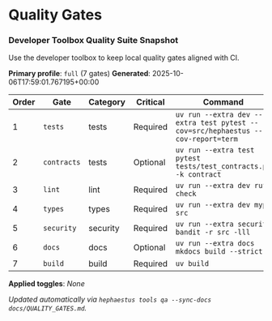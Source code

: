 # Quality Gates

<!-- BEGIN QUALITY_SUITE_AUTODOC -->

### Developer Toolbox Quality Suite Snapshot

Use the developer toolbox to keep local quality gates aligned with CI.

**Primary profile**: `full` (7 gates)
**Generated**: 2025-10-06T17:59:01.767195+00:00

| Order | Gate        | Category | Critical | Command                                                                         |
| ----- | ----------- | -------- | -------- | ------------------------------------------------------------------------------- |
| 1     | `tests`     | tests    | Required | `uv run --extra dev --extra test pytest --cov=src/hephaestus --cov-report=term` |
| 2     | `contracts` | tests    | Optional | `uv run --extra test pytest tests/test_contracts.py -k contract`                |
| 3     | `lint`      | lint     | Required | `uv run --extra dev ruff check`                                                 |
| 4     | `types`     | types    | Required | `uv run --extra dev mypy src`                                                   |
| 5     | `security`  | security | Required | `uv run --extra security bandit -r src -lll`                                    |
| 6     | `docs`      | docs     | Optional | `uv run --extra docs mkdocs build --strict`                                     |
| 7     | `build`     | build    | Required | `uv build`                                                                      |

**Applied toggles**: _None_

_Updated automatically via `hephaestus tools qa --sync-docs docs/QUALITY_GATES.md`._

<!-- END QUALITY_SUITE_AUTODOC -->
